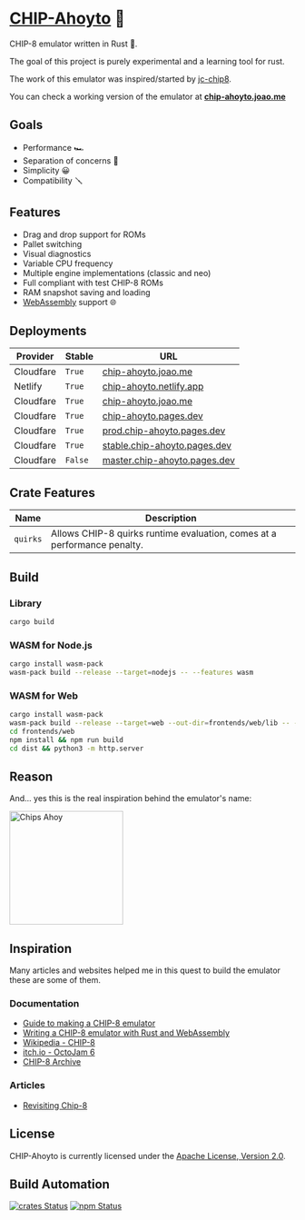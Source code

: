# [CHIP-Ahoyto](https://chip-ahoyto.joao.me) 🍪

CHIP-8 emulator written in Rust 🦀.

The goal of this project is purely experimental and a learning tool for rust.

The work of this emulator was inspired/started by [jc-chip8](https://github.com/joao-conde/jc-chip8).

You can check a working version of the emulator at **[chip-ahoyto.joao.me](https://chip-ahoyto.joao.me)**

## Goals

* Performance 🏎
* Separation of concerns 🖖
* Simplicity 😀
* Compatibility 🪛

## Features

* Drag and drop support for ROMs
* Pallet switching
* Visual diagnostics
* Variable CPU frequency
* Multiple engine implementations (classic and neo)
* Full compliant with test CHIP-8 ROMs
* RAM snapshot saving and loading
* [WebAssembly](https://webassembly.org) support 🌐

## Deployments

| Provider  | Stable  | URL                                                                  |
| --------- | ------- | -------------------------------------------------------------------- |
| Cloudfare | `True`  | [chip-ahoyto.joao.me](https://chip-ahoyto.joao.me)                   |
| Netlify   | `True`  | [chip-ahoyto.netlify.app](https://chip-ahoyto.netlify.app)           |
| Cloudfare | `True`  | [chip-ahoyto.joao.me](https://chip-ahoyto.joao.me)                   |
| Cloudfare | `True`  | [chip-ahoyto.pages.dev](https://chip-ahoyto.pages.dev)               |
| Cloudfare | `True`  | [prod.chip-ahoyto.pages.dev](https://prod.chip-ahoyto.pages.dev)     |
| Cloudfare | `True`  | [stable.chip-ahoyto.pages.dev](https://stable.chip-ahoyto.pages.dev) |
| Cloudfare | `False` | [master.chip-ahoyto.pages.dev](https://master.chip-ahoyto.pages.dev) |

## Crate Features

| Name     | Description                                                              |
| -------- | ------------------------------------------------------------------------ |
| `quirks` | Allows CHIP-8 quirks runtime evaluation, comes at a performance penalty. |

## Build

### Library

```bash
cargo build
```

### WASM for Node.js

```bash
cargo install wasm-pack
wasm-pack build --release --target=nodejs -- --features wasm
```

### WASM for Web

```bash
cargo install wasm-pack
wasm-pack build --release --target=web --out-dir=frontends/web/lib -- --features wasm
cd frontends/web
npm install && npm run build
cd dist && python3 -m http.server
```

## Reason

And... yes this is the real inspiration behind the emulator's name:

<img src="https://gitlab.stage.hive.pt/joamag/chip-ahoyto/raw/master/res/chips-ahoy.jpeg" alt="Chips Ahoy" width="200" />

## Inspiration

Many articles and websites helped me in this quest to build the emulator these are some of them.

### Documentation

* [Guide to making a CHIP-8 emulator](https://tobiasvl.github.io/blog/write-a-chip-8-emulator)
* [Writing a CHIP-8 emulator with Rust and WebAssembly](https://blog.scottlogic.com/2017/12/13/chip8-emulator-webassembly-rust.html)
* [Wikipedia - CHIP-8](https://en.wikipedia.org/wiki/CHIP-8)
* [itch.io - OctoJam 6](https://itch.io/jam/octojam-6)
* [CHIP-8 Archive](https://johnearnest.github.io/chip8Archive)

### Articles

* [Revisiting Chip-8](https://faizilham.github.io/revisiting-chip8)

## License

CHIP-Ahoyto is currently licensed under the [Apache License, Version 2.0](http://www.apache.org/licenses/).

## Build Automation

[![crates Status](https://img.shields.io/crates/v/chip-ahoyto)](https://crates.io/crates/chip-ahoyto)
[![npm Status](https://img.shields.io/npm/v/chip-ahoyto.svg)](https://www.npmjs.com/package/chip-ahoyto)
